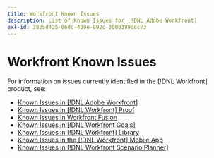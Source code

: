 ```yaml
---
title: Workfront Known Issues
description: List of Known Issues for [!DNL Adobe Workfront]
exl-id: 3825d425-06dc-409e-892c-300b389ddc73
---
```

# Workfront Known Issues

For information on issues currently identified in the [!DNL Workfront] product, see:

* [Known Issues in [!DNL Adobe Workfront]](newworkfrontexperience.md)
* [Known Issues in [!DNL Workfront] Proof](workfrontproof.md)
* [Known Issues in Workfront Fusion](workfrontfusion.md)
* [Known Issues in [!DNL Workfront Goals]](workfrontgoals.md)
* [Known Issues in [!DNL Workfront] Library](workfrontlibrary.md)
* [Known Issues in the [!DNL Workfront] Mobile App](workfrontmobile.md)
* [Known Issues in [!DNL Workfront Scenario Planner]](workfrontscenarioplanner.md)
